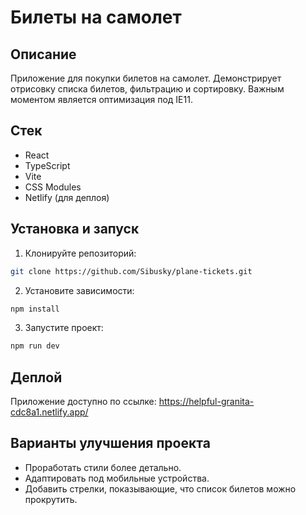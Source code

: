 # Билеты на самолет

## Описание

Приложение для покупки билетов на самолет. Демонстрирует отрисовку списка билетов, фильтрацию и сортировку. Важным моментом является оптимизация под IE11.

## Стек

- React
- TypeScript
- Vite
- CSS Modules
- Netlify (для деплоя)

## Установка и запуск

1. Клонируйте репозиторий:

```bash
git clone https://github.com/Sibusky/plane-tickets.git
```

2. Установите зависимости:

```bash
npm install
```

3. Запустите проект:

```bash
npm run dev
```

## Деплой

Приложение доступно по ссылке: https://helpful-granita-cdc8a1.netlify.app/

## Варианты улучшения проекта

- Проработать стили более детально.
- Адаптировать под мобильные устройства.
- Добавить стрелки, показывающие, что список билетов можно прокрутить.
